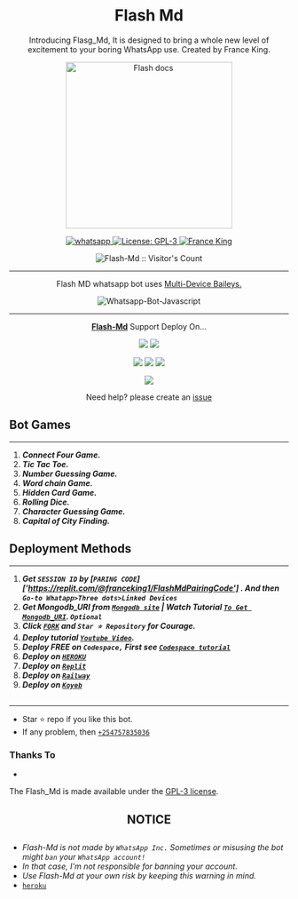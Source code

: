  <h1 align="center"> Flash Md </h1> 
<p align="center"> Introducing Flasg_Md, It is designed to bring a whole new level of excitement to your boring WhatsApp use. Created by France King. </p>

<p align="center">
  <a href="https://instagram.com/@france.king1">
    <img alt="Flash docs" height="300" src="https://telegra.ph/file/cef0c34a7323331a0bc36.jpg">
  </a>
</p>
    
   
   
<p align="center">
  <a href="https://wa.me/+254757835036?text=Hi+Bro--+I+Need+Help.+I+messaged+you+from+Flash-Md+Repo" target="_blank">
    <img alt="whatsapp" src="https://img.shields.io/badge/ Whatsapp -25D366?style=for-the-badge&logo=whatsapp&logoColor=white" />
  </a>
  <a aria-label="Flash_Md is free to use" href="https://github.com/franceking1/Fabian-Md/blob/main/LICENCE" target="_blank">
    <img alt="License: GPL-3" src="https://badges.frapsoft.com/os/gpl/gpl.png?v=103)](https://opensource.org/licenses/GPL-3.0/" target="_blank" />
  </a>
  <a aria-label="Flash_Md is free to use" href="https://instagram.com/@france.king1" target="_blank">
    <img alt="France King" src="https://img.shields.io/instagram/france.king1" target="_blank" />
  </a>

</p>
<p align="center"><img src="https://profile-counter.glitch.me/{France King}/count.svg" alt="Flash-Md :: Visitor's Count" /></p>

---




<p align="center"> Flash MD whatsapp bot uses
  <a href="https://github.com/adiwajshing/Baileys">Multi-Device Baileys.</a>
</p>
<p align="center">
  <img title="Whatsapp-Bot-Javascript" src="https://img.shields.io/badge/Javascript-363303?style=for-the-badge&logo=javascript&logoColor=c6c631"></img>
</p>

---

<p align="center">
  <a href="https://github.com/franceking1/Flash-Md"><b>Flash-Md</b></a> Support Deploy On...
</p>

<p align="center">
  <a href="https://github.com/franceking1/Flash-Md/blob/main/temp/deploy-on-vps.md"><img src="https://img.shields.io/badge/self hosting-3d1513?style=for-the-badge&logo=serverless&logoColor=FD5750"></a>
  <a href="https://railway.app/template/GZOvIe?referralCode=wVDLrh"><img src="https://img.shields.io/badge/railway-3e164f?style=for-the-badge&logo=railway&logoColor=0B0D0E"></a>
</p>
<p align="center">
  <a href="https://suhail-web01.vercel.app/deploy.html"><img src="https://img.shields.io/badge/heroku-9d7acc?style=for-the-badge&logo=heroku&logoColor=430098"></a>
  <a href="https://suhail-web01.vercel.app/replit.html"><img src="https://img.shields.io/badge/replit-253c99?style=for-the-badge&logo=replit&logoColor=F26207"></a>
  <a href="https://app.koyeb.com/apps/deploy?type=git&repository=github.com/franceking1/Flash-Md&branch=main&env[SESSION_ID]&env[OWNER_NUMBER]=254757835036&env[MONGODB_URI]&&env[OWNER_NAME]=France+King&env[KOYEB_API]&env[PREFIX]=.&env[WAPRESENCE]&env[AUTO_READ_STATUS]=false&env[DISABLE_PM]=false&env[PACK_AUTHER]=France+King&env[PACK_NAME]=Flash+MD&env[STYLE]=0&env[MODE]=private&env[READ_MESSAGE]=false&env[THEME]=FLASH&env[WARN_COUNT]=3&env[BLOCK_JID]=null&env[TIME_ZONE]=Africa/Kenya&name=Flash-md&env[KOYEB_NAME]=Flash-md&env[SUDO]=null&env[THUMB_IMAGE]=https://telegra.ph/file/9c949ed1e9a6878e058dc.jpg"><img src="https://img.shields.io/badge/koyeb-033604?style=for-the-badge&logo=koyeb&logoColor=white"></a>
</p>
<p align="center">
  <a href="https://youtu.be/3NdJb6_1cJM"><img src="https://img.shields.io/badge/CodeSpace-green?colorA=%23ff000&colorB=%23017e40&style=for-the-badge&logo=git&logoColor=white"></a>
</p>
<p align="center">Need help? please create an <a href="https://github.com/franceking1/Flash-Md/issues">issue</a></p>

 



## Bot Games
---
1. ***Connect Four Game.***
2.  ***Tic Tac Toe.***
3.  ***Number Guessing Game.***
4.  ***Word chain Game.***
5.  ***Hidden Card Game.***
6.  ***Rolling Dice.***
7.  ***Character Guessing Game.***
8.  ***Capital of City Finding.***
##


 




    
   
## Deployment Methods
---
1.  ***Get `SESSION ID` by [`PARING CODE`] ['https://replit.com/@franceking1/FlashMdPairingCode'] . And then `Go-to Whatapp>Three dots>Linked Devices`***
2.  ***Get Mongodb_URI from [`Mongodb site`](https://www.mongodb.com/) | Watch Tutorial [`To Get Mongodb_URI`](https://youtu.be/6rnftFl0fAI). `Optional`***
3.  ***Click [`FORK`](https://github.com/franceking1/Flash-Md/fork) and `Star ⭐ Repository` for Courage.***
4.  ***Deploy tutorial [`Youtube Video`](https://youtu.be/6rnftFl0fAI).***
5.  ***Deploy FREE on `Codespace,` First see [`Codespace tutorial`](https://youtu.be/3NdJb6_1cJM)***
6.  ***Deploy on [`HEROKU`](https://dashboard.heroku.com/new?template=https://github.com/franceking1/Flash-Md)***
7.  ***Deploy on [`Replit`](https://replit.com/github/franceking1/Flash-Md)***
8.  ***Deploy on [`Railway`](https://railway.app/template/GZOvIe?referralCode=wVDLrh)***
9.  ***Deploy on [`Koyeb`](https://app.koyeb.com/apps/deploy?type=git&repository=github.com/franceking1/Flash-Md&branch=main&env[SESSION_ID]&env[OWNER_NUMBER]=254757835036&env[MONGODB_URI]&&env[OWNER_NAME]=France+King&env[KOYEB_API]&env[PREFIX]=.&env[WAPRESENCE]&env[AUTO_READ_STATUS]=false&env[DISABLE_PM]=false&env[PACK_AUTHER]=France+King&env[PACK_NAME]=Flash+MD&env[STYLE]=0&env[MODE]=private&env[READ_MESSAGE]=false&env[THEME]=FLASH&env[WARN_COUNT]=3&env[BLOCK_JID]=null&env[TIME_ZONE]=Africa/Kenya&name=Flash-md&env[KOYEB_NAME]=Flash-md&env[SUDO]=254757835036&env[THUMB_IMAGE]=https://telegra.ph/file/5c1f8dd6a54fbf43ec278.jpg)***

##
---


- Star ⭐ repo if you like this bot.
- If any problem, then [`+254757835036`](https://wa.me/254757835036)


### Thanks To
- 


The Flash_Md is made available under the [GPL-3 license](https://github.com/franceking1/Flash-Md/blob/main/LICENCE).


<h2 align="center">  NOTICE
</h2>
   
## 
- *Flash-Md is not made by `WhatsApp Inc.` Sometimes or misusing the bot might `ban` your `WhatsApp account!`*
- *In that case, I'm not responsible for banning your account.*
- *Use Flash-Md at your own risk by keeping this warning in mind.*
- [`heroku`]( https://dashboard.heroku.com/new?template=https://github.com/franceking1/Flash-Md)
